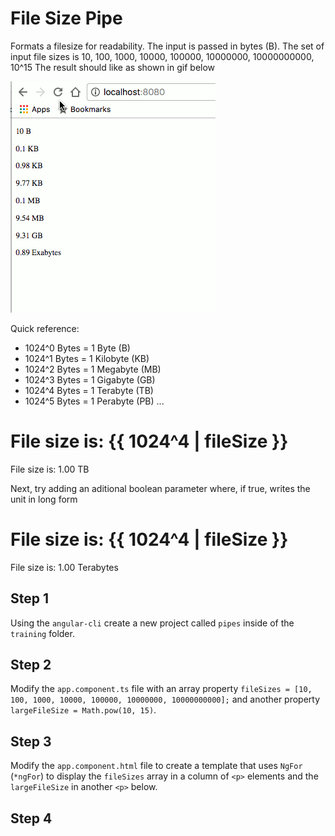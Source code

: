 # File Size Pipe

Formats a filesize for readability. The input is passed in bytes (B).
The set of input file sizes is 10, 100, 1000, 10000, 100000, 10000000, 10000000000, 10^15
The result should like as shown in gif below

![](./pipe-exercise.gif)

Quick reference:

- 1024^0 Bytes = 1 Byte (B)
- 1024^1 Bytes = 1 Kilobyte (KB)
- 1024^2 Bytes = 1 Megabyte (MB)
- 1024^3 Bytes = 1 Gigabyte (GB)
- 1024^4 Bytes = 1 Terabyte (TB)
- 1024^5 Bytes = 1 Perabyte (PB)
...

File size is: {{ 1024^4 | fileSize }}
=
File size is: 1.00 TB

Next, try adding an aditional boolean parameter where, if true, writes the unit in long form

File size is: {{ 1024^4 | fileSize }}
=
File size is: 1.00 Terabytes

## Step 1

Using the `angular-cli` create a new project called `pipes` inside of the `training` folder.

## Step 2

Modify the `app.component.ts` file with an array property `fileSizes = [10, 100, 1000, 10000, 100000, 10000000, 10000000000];` and another property `largeFileSize = Math.pow(10, 15)`.

## Step 3

Modify the `app.component.html` file to create a template that uses `NgFor` (`*ngFor`) to display the `fileSizes` array in a column of `<p>` elements and the `largeFileSize` in another `<p>` below.

## Step 4



